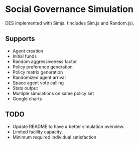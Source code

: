 Social Governance Simulation
=====

DES implemented with Simjs. (Includes Sim.js and Random.js).

Supports
-----
- Agent creation
 - Initial funds
 - Random aggressiveness factor
 - Policy preference generation
- Policy matrix generation
- Randomized agent arrival
- Space agent vote calling
- Stats output
- Multiple simulations on same policy set
- Google charts

TODO
-----
- Update README to have a better simulation overview.
- Limited facility capacity.
- Minimum required individual satisfaction
